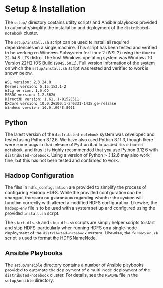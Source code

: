 # Setup & Installation

The `setup/` directory contains utility scripts and Ansible playbooks provided to automate/simplify the installation 
and deployment of the `distributed-notebook` cluster.

The `setup/install.sh` script can be used to install all required dependencies on a single machine. This script has been
tested and verified to be working on Windows Subsystem for Linux 2 (WSL2) using the `Ubuntu 22.04.5 LTS` distro. The host
Windows operating system was Windows 10 Version 22H2 (OS Build `19045.5011`). Full version information of the system on 
which the `setup/install.sh` script was tested and verified to work is shown below.
```shell
WSL version: 2.3.24.0
Kernel version: 5.15.153.1-2
WSLg version: 1.0.65
MSRDC version: 1.2.5620
Direct3D version: 1.611.1-81528511
DXCore version: 10.0.26100.1-240331-1435.ge-release
Windows version: 10.0.19045.5011
```

## Python

The latest version of the `distributed-notebook` system was developed and tested using Python 3.12.6. We have also
used Python 3.11.3, though there were some bugs in that release of Python that impacted `distributed-notebook`, and thus
it is highly recommended that you use Python 3.12.6 with `distributed-notebook`. Using a version of Python > 3.12.6 may
also work fine, but this has not been tested and confirmed to work.

## Hadoop Configuration

The files in `hdfs_configuration` are provided to simplify the process of configuring Hadoop HDFS. While the provided
configuration _can_ be changed, there are no guarantees regarding whether the system will function correctly with
altered a modified HDFS configuration. Likewise, the `hadoop-env` file is to be used with a system set up and configured
using the provided `install.sh` script.

The `start-dfs.sh` and `stop-dfs.sh` scripts are simply helper scripts to start and stop HDFS, particularly when 
running HDFS on a single-node deployment of the `distributed-notebook` system. Likewise, the `format-nn.sh` script
is used to format the HDFS NameNode.

## Ansible Playbooks

The `setup/ansible` directory contains a number of Ansible playbooks provided to automate the deployment of a multi-node 
deployment of the `distributed-notebook` cluster. For details, see the `README` file in the `setup/ansible` directory.